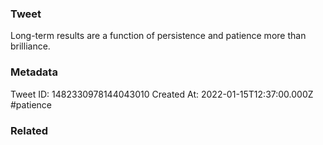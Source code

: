 ### Tweet
Long-term results are a function of persistence and patience more than brilliance.

### Metadata
Tweet ID: 1482330978144043010
Created At: 2022-01-15T12:37:00.000Z
#patience

### Related

